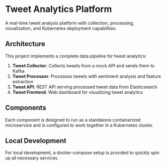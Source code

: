 # Tweet Analytics Platform

A real-time tweet analysis platform with collection, processing, visualization, and Kubernetes deployment capabilities.

## Architecture

This project implements a complete data pipeline for tweet analytics:

1. **Tweet Collector**: Collects tweets from a mock API and sends them to Kafka
2. **Tweet Processor**: Processes tweets with sentiment analysis and feature extraction
3. **Tweet API**: REST API serving processed tweet data from Elasticsearch
4. **Tweet Frontend**: Web dashboard for visualizing tweet analytics

## Components

Each component is designed to run as a standalone containerized microservice and is configured to work together in a Kubernetes cluster.

## Local Development

For local development, a docker-compose setup is provided to quickly spin up all necessary services.
